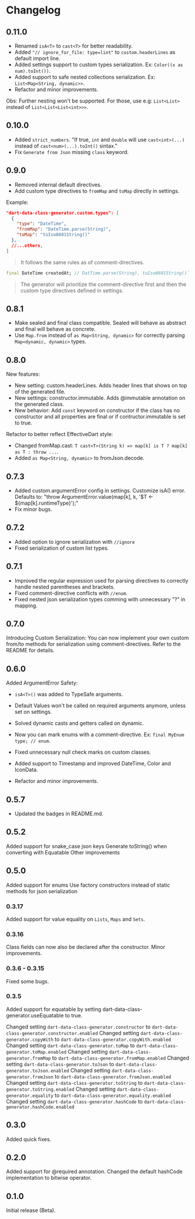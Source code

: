 # Changelog

## 0.11.0

- Renamed `isA<T>` to `cast<T>` for better readability.
- Added `"// ignore_for_file: type=lint"` to `custom.headerLines` as default import line.
- Added settings support to custom types serialization. Ex: `Color((x as num).toInt())`.
- Added support to safe nested collections serialization. Ex: `List<Map<String, dynamic>>`.
- Refactor and minor improvements.

Obs: Further nesting won't be supported. For those, use e.g: `List<List>` instead of `List<List<List<int>>>`.

## 0.10.0

- Added `strict_numbers`. "If true, `int` and `double` will use `cast<int>(...)` instead of `cast<num>(...).toInt()` sintax."
- Fix `Generate from Json` missing `class` keyword.

## 0.9.0

- Removed internal default directives.
- Add custom type directives to `fromMap` and `toMap` directly in settings.

Example:

```json
"dart-data-class-generator.custom.types": [
  {
    "type": "DateTime",
    "fromMap": "DateTime.parse(String)",
    "toMap": "toIso8601String()"
  },
  //...others,
]
```

> It follows the same rules as of comment-directives.

```dart
final DateTime createdAt; // DatTime.parse(String), toIso8601String()`
```

> The generator will prioritize the comment-directive first and then the custom type directives defined in settings.

## 0.8.1

- Make sealed and final class compatible. Sealed will behave as abstract and final will behave as concrete.
- Use `Map.from` instead of `as Map<String, dynamic>` for correctly parsing `Map<dynamic, dynamic>` types.

## 0.8.0

New features:

- New setting: custom.headerLines. Adds header lines that shows on top of the generated file.
- New settings: constructor.immutable. Adds @immutable annotation on the generated class.
- New behavior: Add `const` keyword on constructor if the class has no constructor and all properties are final or if contructor.immutable is set to true.

Refactor to better reflect EffectiveDart style:

- Changed fromMap.cast: `T cast<T>(String k) => map[k] is T ? map[k] as T : throw ...`.
- Added `as Map<String, dynamic>` to fromJson.decode.

## 0.7.3

- Added custom.argumentError config in settings. Customize isA() error. Defaults to: "throw ArgumentError.value(map[k], k, '$T ← ${map[k].runtimeType}');"
- Fix minor bugs.

## 0.7.2

- Added option to ignore serialization with `//ignore`
- Fixed serialization of custom list types.

## 0.7.1

- Improved the regular expression used for parsing directives to correctly handle nested parentheses and brackets.
- Fixed comment-directive conflicts with `//enum`.
- Fixed nested json serialization types comming with unnecessary "?" in mapping.

## 0.7.0

Introducing Custom Serialization:
You can now implement your own custom from/to methods for serialization using comment-directives. Refer to the README for details.

## 0.6.0

Added ArgumentError Safety:

- `isA<T>()` was added to TypeSafe arguments.
- Default Values won't be called on required arguments anymore, unless set on settings.
- Solved dynamic casts and getters called on dynamic.

- Now you can mark enums with a comment-directive. Ex: `final MyEnum type; // enum`.
- Fixed unnecessary null check marks on custom classes.
- Added support to Timestamp and improved DateTime, Color and IconData.
- Refactor and minor improvements.

## 0.5.7

- Updated the badges in README.md.

## 0.5.2

Added support for snake_case json keys
Generate toString() when converting with Equatable
Other improvements

## 0.5.0

Added support for enums
Use factory constructors instead of static methods for json serialization

### 0.3.17

Added support for value equality on `Lists`, `Maps` and `Sets`.

### 0.3.16

Class fields can now also be declared after the constructor.
Minor improvements.

### 0.3.6 - 0.3.15

Fixed some bugs.

### 0.3.5

Added support for equatable by setting dart-data-class-generator.useEquatable to true.

Changed setting `dart-data-class-generator.constructor` to `dart-data-class-generator.constructor.enabled`
Changed setting `dart-data-class-generator.copyWith` to `dart-data-class-generator.copyWith.enabled`
Changed setting `dart-data-class-generator.toMap` to `dart-data-class-generator.toMap.enabled`
Changed setting `dart-data-class-generator.fromMap` to `dart-data-class-generator.fromMap.enabled`
Changed setting `dart-data-class-generator.toJson` to `dart-data-class-generator.toJson.enabled`
Changed setting `dart-data-class-generator.fromJson` to `dart-data-class-generator.fromJson.enabled`
Changed setting `dart-data-class-generator.toString` to `dart-data-class-generator.toString.enabled`
Changed setting `dart-data-class-generator.equality` to `dart-data-class-generator.equality.enabled`
Changed setting `dart-data-class-generator.hashCode` to `dart-data-class-generator.hashCode.enabled`

## 0.3.0

Added quick fixes.

## 0.2.0

Added support for @required annotation.
Changed the default hashCode implementation to bitwise operator.

## 0.1.0

Initial release (Beta).
